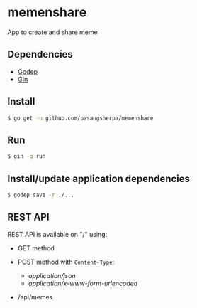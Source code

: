 # memenshare
App to create and share meme

## Dependencies
* [Godep](https://github.com/tools/godep)
* [Gin](https://github.com/codegangsta/gin)

## Install
```sh
$ go get -u github.com/pasangsherpa/memenshare
```

## Run
```sh
$ gin -g run
```

## Install/update application dependencies
```sh
$ godep save -r ./...
```

## REST API

REST API is available on "/" using:

* GET method
* POST method with `Content-Type`:
    * *application/json*
    * *application/x-www-form-urlencoded*

* /api/memes
